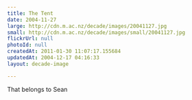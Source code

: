 ```yaml
---
title: The Tent
date: 2004-11-27
large: http://cdn.m.ac.nz/decade/images/20041127.jpg
small: http://cdn.m.ac.nz/decade/images/small/20041127.jpg
flickrUrl: null
photoId: null
createdAt: 2011-01-30 11:07:17.155684
updatedAt: 2004-12-17 04:16:33
layout: decade-image

---
```

That belongs to Sean
